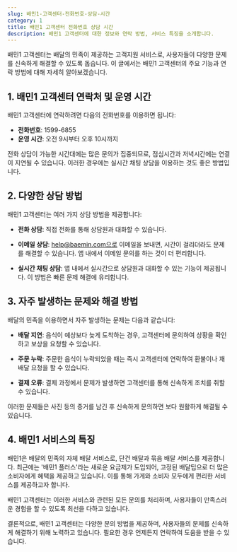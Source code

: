 ```yaml
---
slug: 배민1-고객센터-전화번호-상담-시간
category: 1
title: 배민1 고객센터 전화번호 상담 시간
description: 배민1 고객센터에 대한 정보와 연락 방법, 서비스 특징을 소개합니다.
---
```


배민1 고객센터는 배달의 민족이 제공하는 고객지원 서비스로, 사용자들이 다양한 문제를 신속하게 해결할 수 있도록 돕습니다. 이 글에서는 배민1 고객센터의 주요 기능과 연락 방법에 대해 자세히 알아보겠습니다.

## **1. 배민1 고객센터 연락처 및 운영 시간**

배민1 고객센터에 연락하려면 다음의 전화번호를 이용하면 됩니다:

- **전화번호**: 1599-6855
- **운영 시간**: 오전 9시부터 오후 10시까지

전화 상담이 가능한 시간대에는 많은 문의가 집중되므로, 점심시간과 저녁시간에는 연결이 지연될 수 있습니다. 이러한 경우에는 실시간 채팅 상담을 이용하는 것도 좋은 방법입니다.

## **2. 다양한 상담 방법**

배민1 고객센터는 여러 가지 상담 방법을 제공합니다:

- **전화 상담**: 직접 전화를 통해 상담원과 대화할 수 있습니다.
- **이메일 상담**: help@baemin.com으로 이메일을 보내면, 시간이 걸리더라도 문제를 해결할 수 있습니다. 앱 내에서 이메일 문의를 하는 것이 더 편리합니다.

- **실시간 채팅 상담**: 앱 내에서 실시간으로 상담원과 대화할 수 있는 기능이 제공됩니다. 이 방법은 빠른 문제 해결에 유리합니다.

## **3. 자주 발생하는 문제와 해결 방법**

배달의 민족을 이용하면서 자주 발생하는 문제는 다음과 같습니다:

- **배달 지연**: 음식이 예상보다 늦게 도착하는 경우, 고객센터에 문의하여 상황을 확인하고 보상을 요청할 수 있습니다.

- **주문 누락**: 주문한 음식이 누락되었을 때는 즉시 고객센터에 연락하여 환불이나 재배달 요청을 할 수 있습니다.

- **결제 오류**: 결제 과정에서 문제가 발생하면 고객센터를 통해 신속하게 조치를 취할 수 있습니다.

이러한 문제들은 사진 등의 증거를 남긴 후 신속하게 문의하면 보다 원활하게 해결될 수 있습니다.

## **4. 배민1 서비스의 특징**

배민1은 배달의 민족의 자체 배달 서비스로, 단건 배달과 묶음 배달 서비스를 제공합니다. 최근에는 '배민1 플러스'라는 새로운 요금제가 도입되어, 고정된 배달팁으로 더 많은 소비자에게 혜택을 제공하고 있습니다. 이를 통해 가게와 소비자 모두에게 편리한 서비스를 제공하고자 합니다.

배민1 고객센터는 이러한 서비스와 관련된 모든 문의를 처리하며, 사용자들이 만족스러운 경험을 할 수 있도록 최선을 다하고 있습니다.

결론적으로, 배민1 고객센터는 다양한 문의 방법을 제공하며, 사용자들의 문제를 신속하게 해결하기 위해 노력하고 있습니다. 필요한 경우 언제든지 연락하여 도움을 받을 수 있습니다.